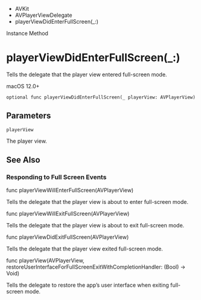 

- AVKit
- AVPlayerViewDelegate
-  playerViewDidEnterFullScreen(\_:) 

Instance Method

# playerViewDidEnterFullScreen(\_:)

Tells the delegate that the player view entered full-screen mode.

macOS 12.0+

``` source
optional func playerViewDidEnterFullScreen(_ playerView: AVPlayerView)
```

## Parameters 

`playerView`  

The player view.

## See Also

### Responding to Full Screen Events

func playerViewWillEnterFullScreen(AVPlayerView)

Tells the delegate that the player view is about to enter full-screen mode.

func playerViewWillExitFullScreen(AVPlayerView)

Tells the delegate that the player view is about to exit full-screen mode.

func playerViewDidExitFullScreen(AVPlayerView)

Tells the delegate that the player view exited full-screen mode.

func playerView(AVPlayerView, restoreUserInterfaceForFullScreenExitWithCompletionHandler: (Bool) -> Void)

Tells the delegate to restore the app’s user interface when exiting full-screen mode.

